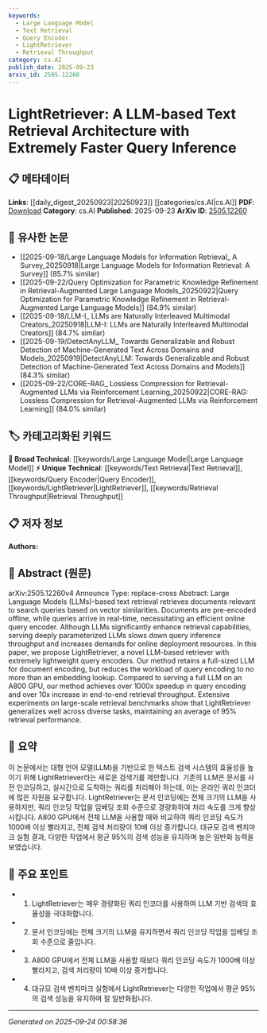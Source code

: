 ```yaml
---
keywords:
  - Large Language Model
  - Text Retrieval
  - Query Encoder
  - LightRetriever
  - Retrieval Throughput
category: cs.AI
publish_date: 2025-09-23
arxiv_id: 2505.12260
---
```


<!-- KEYWORD_LINKING_METADATA:
{
  "processed_timestamp": "2025-09-24T00:58:36.712537",
  "vocabulary_version": "1.0",
  "selected_keywords": [
    "Large Language Model",
    "Text Retrieval",
    "Query Encoder",
    "LightRetriever",
    "Retrieval Throughput"
  ],
  "rejected_keywords": [],
  "similarity_scores": {
    "Large Language Model": 0.85,
    "Text Retrieval": 0.78,
    "Query Encoder": 0.8,
    "LightRetriever": 0.88,
    "Retrieval Throughput": 0.7
  },
  "extraction_method": "AI_prompt_based",
  "budget_applied": true,
  "candidates_json": {
    "candidates": [
      {
        "surface": "Large Language Models",
        "canonical": "Large Language Model",
        "aliases": [
          "LLMs"
        ],
        "category": "broad_technical",
        "rationale": "LLMs are central to the paper's architecture and are widely used in related research, facilitating numerous connections.",
        "novelty_score": 0.3,
        "connectivity_score": 0.9,
        "specificity_score": 0.6,
        "link_intent_score": 0.85
      },
      {
        "surface": "Text Retrieval",
        "canonical": "Text Retrieval",
        "aliases": [
          "Document Retrieval"
        ],
        "category": "unique_technical",
        "rationale": "The paper introduces a novel approach to text retrieval, which is a specific focus of the research.",
        "novelty_score": 0.7,
        "connectivity_score": 0.75,
        "specificity_score": 0.8,
        "link_intent_score": 0.78
      },
      {
        "surface": "Query Encoder",
        "canonical": "Query Encoder",
        "aliases": [
          "Query Encoding"
        ],
        "category": "unique_technical",
        "rationale": "The efficiency of query encoding is a key innovation in the paper, offering potential for specific technical links.",
        "novelty_score": 0.65,
        "connectivity_score": 0.7,
        "specificity_score": 0.85,
        "link_intent_score": 0.8
      },
      {
        "surface": "LightRetriever",
        "canonical": "LightRetriever",
        "aliases": [],
        "category": "unique_technical",
        "rationale": "LightRetriever is the novel architecture proposed by the paper, representing a unique technical contribution.",
        "novelty_score": 0.9,
        "connectivity_score": 0.6,
        "specificity_score": 0.9,
        "link_intent_score": 0.88
      },
      {
        "surface": "Retrieval Throughput",
        "canonical": "Retrieval Throughput",
        "aliases": [
          "End-to-End Retrieval"
        ],
        "category": "unique_technical",
        "rationale": "Improving retrieval throughput is a significant outcome of the research, relevant for performance-focused discussions.",
        "novelty_score": 0.6,
        "connectivity_score": 0.65,
        "specificity_score": 0.75,
        "link_intent_score": 0.7
      }
    ],
    "ban_list_suggestions": [
      "method",
      "experiment",
      "performance"
    ]
  },
  "decisions": [
    {
      "candidate_surface": "Large Language Models",
      "resolved_canonical": "Large Language Model",
      "decision": "linked",
      "scores": {
        "novelty": 0.3,
        "connectivity": 0.9,
        "specificity": 0.6,
        "link_intent": 0.85
      }
    },
    {
      "candidate_surface": "Text Retrieval",
      "resolved_canonical": "Text Retrieval",
      "decision": "linked",
      "scores": {
        "novelty": 0.7,
        "connectivity": 0.75,
        "specificity": 0.8,
        "link_intent": 0.78
      }
    },
    {
      "candidate_surface": "Query Encoder",
      "resolved_canonical": "Query Encoder",
      "decision": "linked",
      "scores": {
        "novelty": 0.65,
        "connectivity": 0.7,
        "specificity": 0.85,
        "link_intent": 0.8
      }
    },
    {
      "candidate_surface": "LightRetriever",
      "resolved_canonical": "LightRetriever",
      "decision": "linked",
      "scores": {
        "novelty": 0.9,
        "connectivity": 0.6,
        "specificity": 0.9,
        "link_intent": 0.88
      }
    },
    {
      "candidate_surface": "Retrieval Throughput",
      "resolved_canonical": "Retrieval Throughput",
      "decision": "linked",
      "scores": {
        "novelty": 0.6,
        "connectivity": 0.65,
        "specificity": 0.75,
        "link_intent": 0.7
      }
    }
  ]
}
-->

# LightRetriever: A LLM-based Text Retrieval Architecture with Extremely Faster Query Inference

## 📋 메타데이터

**Links**: [[daily_digest_20250923|20250923]] [[categories/cs.AI|cs.AI]]
**PDF**: [Download](https://arxiv.org/pdf/2505.12260.pdf)
**Category**: cs.AI
**Published**: 2025-09-23
**ArXiv ID**: [2505.12260](https://arxiv.org/abs/2505.12260)

## 🔗 유사한 논문
- [[2025-09-18/Large Language Models for Information Retrieval_ A Survey_20250918|Large Language Models for Information Retrieval: A Survey]] (85.7% similar)
- [[2025-09-22/Query Optimization for Parametric Knowledge Refinement in Retrieval-Augmented Large Language Models_20250922|Query Optimization for Parametric Knowledge Refinement in Retrieval-Augmented Large Language Models]] (84.9% similar)
- [[2025-09-18/LLM-I_ LLMs are Naturally Interleaved Multimodal Creators_20250918|LLM-I: LLMs are Naturally Interleaved Multimodal Creators]] (84.7% similar)
- [[2025-09-19/DetectAnyLLM_ Towards Generalizable and Robust Detection of Machine-Generated Text Across Domains and Models_20250919|DetectAnyLLM: Towards Generalizable and Robust Detection of Machine-Generated Text Across Domains and Models]] (84.3% similar)
- [[2025-09-22/CORE-RAG_ Lossless Compression for Retrieval-Augmented LLMs via Reinforcement Learning_20250922|CORE-RAG: Lossless Compression for Retrieval-Augmented LLMs via Reinforcement Learning]] (84.0% similar)

## 🏷️ 카테고리화된 키워드
**🧠 Broad Technical**: [[keywords/Large Language Model|Large Language Model]]
**⚡ Unique Technical**: [[keywords/Text Retrieval|Text Retrieval]], [[keywords/Query Encoder|Query Encoder]], [[keywords/LightRetriever|LightRetriever]], [[keywords/Retrieval Throughput|Retrieval Throughput]]

## 📋 저자 정보

**Authors:** 

## 📄 Abstract (원문)

arXiv:2505.12260v4 Announce Type: replace-cross 
Abstract: Large Language Models (LLMs)-based text retrieval retrieves documents relevant to search queries based on vector similarities. Documents are pre-encoded offline, while queries arrive in real-time, necessitating an efficient online query encoder. Although LLMs significantly enhance retrieval capabilities, serving deeply parameterized LLMs slows down query inference throughput and increases demands for online deployment resources. In this paper, we propose LightRetriever, a novel LLM-based retriever with extremely lightweight query encoders. Our method retains a full-sized LLM for document encoding, but reduces the workload of query encoding to no more than an embedding lookup. Compared to serving a full LLM on an A800 GPU, our method achieves over 1000x speedup in query encoding and over 10x increase in end-to-end retrieval throughput. Extensive experiments on large-scale retrieval benchmarks show that LightRetriever generalizes well across diverse tasks, maintaining an average of 95% retrieval performance.

## 📝 요약

이 논문에서는 대형 언어 모델(LLM)을 기반으로 한 텍스트 검색 시스템의 효율성을 높이기 위해 LightRetriever라는 새로운 검색기를 제안합니다. 기존의 LLM은 문서를 사전 인코딩하고, 실시간으로 도착하는 쿼리를 처리해야 하는데, 이는 온라인 쿼리 인코더에 많은 자원을 요구합니다. LightRetriever는 문서 인코딩에는 전체 크기의 LLM을 사용하지만, 쿼리 인코딩 작업을 임베딩 조회 수준으로 경량화하여 처리 속도를 크게 향상시킵니다. A800 GPU에서 전체 LLM을 사용할 때와 비교하여 쿼리 인코딩 속도가 1000배 이상 빨라지고, 전체 검색 처리량이 10배 이상 증가합니다. 대규모 검색 벤치마크 실험 결과, 다양한 작업에서 평균 95%의 검색 성능을 유지하며 높은 일반화 능력을 보였습니다.

## 🎯 주요 포인트

- 1. LightRetriever는 매우 경량화된 쿼리 인코더를 사용하여 LLM 기반 검색의 효율성을 극대화합니다.
- 2. 문서 인코딩에는 전체 크기의 LLM을 유지하면서 쿼리 인코딩 작업을 임베딩 조회 수준으로 줄입니다.
- 3. A800 GPU에서 전체 LLM을 사용할 때보다 쿼리 인코딩 속도가 1000배 이상 빨라지고, 검색 처리량이 10배 이상 증가합니다.
- 4. 대규모 검색 벤치마크 실험에서 LightRetriever는 다양한 작업에서 평균 95%의 검색 성능을 유지하며 잘 일반화됩니다.


---

*Generated on 2025-09-24 00:58:36*